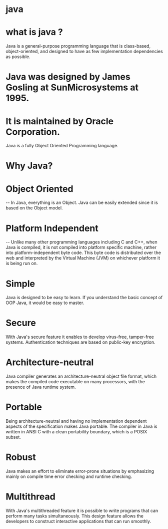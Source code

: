 # java
# what is java ?
Java is a general-purpose programming language
that is class-based, object-oriented,
and designed to have as few implementation
dependencies as possible. 

# Java was designed by James Gosling at SunMicrosystems at 1995.

# It is maintained by Oracle Corporation.

Java is a fully Object Oriented Programming 
language.

# Why Java?
# Object Oriented
-- In Java, everything is an Object. Java can be easily extended since it is based on the Object model.

# Platform Independent
-- Unlike many other programming languages including C and C++, when Java is compiled, it is not compiled into platform specific machine, 
rather into platform-independent byte code. 
This byte code is distributed over the web and interpreted by the Virtual Machine (JVM) on whichever platform it is being run on.

# Simple
Java is designed to be easy to learn. If you understand the basic concept of OOP Java, it would be easy to master.

# Secure
With Java's secure feature it enables to develop virus-free, tamper-free systems. Authentication techniques are based on public-key encryption.

# Architecture-neutral
Java compiler generates an architecture-neutral object file format,
which makes the compiled code executable on many processors, with the presence of Java runtime system.

# Portable
  Being architecture-neutral and having no implementation dependent aspects of the specification makes Java portable. The compiler in Java is written in ANSI C 
  with a clean portability boundary, which is a POSIX subset.

# Robust
  Java makes an effort to eliminate error-prone situations by emphasizing mainly on compile time error checking and runtime checking.

# Multithread
  With Java's multithreaded feature it is possible to write programs that can perform many tasks simultaneously. This design feature allows the developers to
  construct interactive applications that can run smoothly.


